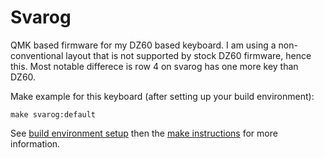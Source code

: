 # Svarog
QMK based firmware for my DZ60 based keyboard. I am using a non-conventional layout that is not supported by stock DZ60 firmware, hence this. Most notable differece is row 4 on svarog has one more key than DZ60.


Make example for this keyboard (after setting up your build environment):

    make svarog:default

See [build environment setup](https://docs.qmk.fm/build_environment_setup.html) then the [make instructions](https://docs.qmk.fm/make_instructions.html) for more information.
